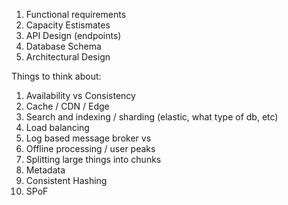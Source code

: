 

1. Functional requirements
2. Capacity Estismates
3. API Design (endpoints)
4. Database Schema
5. Architectural Design

Things to think about:
1. Availability vs Consistency
2. Cache / CDN / Edge
3. Search and indexing / sharding (elastic, what type of db, etc)
4. Load balancing
5. Log based message broker vs 
6. Offline processing / user peaks
7. Splitting large things into chunks
8. Metadata 
9. Consistent Hashing
10. SPoF
